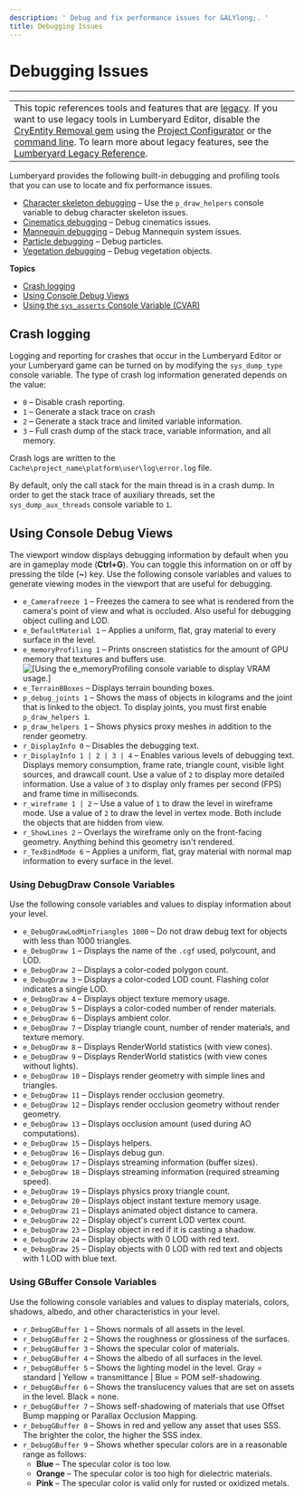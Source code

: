 ```yaml
---
description: ' Debug and fix performance issues for &ALYlong;. '
title: Debugging Issues
---
```

# Debugging Issues<a name="debugging-intro"></a>


****  

|  | 
| --- |
| This topic references tools and features that are [legacy](https://docs.aws.amazon.com/lumberyard/latest/userguide/ly-glos-chap.html#legacy)\. If you want to use legacy tools in Lumberyard Editor, disable the [CryEntity Removal gem](https://docs.aws.amazon.com/lumberyard/latest/userguide/gems-system-cryentity-removal-gem.html) using the [Project Configurator](https://docs.aws.amazon.com/lumberyard/latest/userguide/configurator-intro.html) or the [command line](https://docs.aws.amazon.com/lumberyard/latest/userguide/lmbr-exe.html)\. To learn more about legacy features, see the [Lumberyard Legacy Reference](https://d3bqhfbip4ze4a.cloudfront.net/lumberyard-legacy.pdf)\. | 

Lumberyard provides the following built\-in debugging and profiling tools that you can use to locate and fix performance issues\.
+ [Character skeleton debugging](https://docs.aws.amazon.com/lumberyard/latest/legacyreference/char-model-debugging.html) – Use the `p_draw_helpers` console variable to debug character skeleton issues\.
+ [Cinematics debugging](/docs/userguide/cinematics/debugging.md) – Debug cinematics issues\.
+ [Mannequin debugging](https://docs.aws.amazon.com/lumberyard/latest/legacyreference/mannequin-debugging-intro.html) – Debug Mannequin system issues\.
+ [Particle debugging](/docs/userguide/particles/debugging.md) – Debug particles\.
+ [Vegetation debugging](/docs/userguide/vegetation/debugging.md) – Debug vegetation objects\.

**Topics**
+ [Crash logging](#debugging-crash-logging)
+ [Using Console Debug Views](#debugging-debug-views)
+ [Using the `sys_asserts` Console Variable \(CVAR\)](/docs/userguide/debugging/using-asserts.md)

## Crash logging<a name="debugging-crash-logging"></a>

 Logging and reporting for crashes that occur in the Lumberyard Editor or your Lumberyard game can be turned on by modifying the `sys_dump_type` console variable\. The type of crash log information generated depends on the value: 
+ `0` – Disable crash reporting\.
+ `1` – Generate a stack trace on crash
+ `2` – Generate a stack trace and limited variable information\.
+ `3` – Full crash dump of the stack trace, variable information, and all memory\.

 Crash logs are written to the `Cache\project_name\platform\user\log\error.log` file\. 

 By default, only the call stack for the main thread is in a crash dump\. In order to get the stack trace of auxiliary threads, set the `sys_dump_aux_threads` console variable to `1`\. 

## Using Console Debug Views<a name="debugging-debug-views"></a>

The viewport window displays debugging information by default when you are in gameplay mode \(**Ctrl\+G**\)\. You can toggle this information on or off by pressing the tilde \(**\~**\) key\. Use the following console variables and values to generate viewing modes in the viewport that are useful for debugging\.
+ `e_Camerafreeze 1` – Freezes the camera to see what is rendered from the camera's point of view and what is occluded\. Also useful for debugging object culling and LOD\.
+ `e_DefaultMaterial 1` – Applies a uniform, flat, gray material to every surface in the level\.
+ `e_memoryProfiling 1` – Prints onscreen statistics for the amount of GPU memory that textures and buffers use\.  
![\[Using the e_memoryProfiling console variable to display VRAM usage.\]](/images/userguide/debugging-debug-views-vram-usage.png)
+ `e_TerrainBBoxes` – Displays terrain bounding boxes\.
+ `p_debug_joints 1` – Shows the mass of objects in kilograms and the joint that is linked to the object\. To display joints, you must first enable `p_draw_helpers 1`\.
+ `p_draw_helpers 1` – Shows physics proxy meshes in addition to the render geometry\.
+ `r_DisplayInfo 0` – Disables the debugging text\.
+ `r_DisplayInfo 1 | 2 | 3 | 4` – Enables various levels of debugging text\. Displays memory consumption, frame rate, triangle count, visible light sources, and drawcall count\. Use a value of `2` to display more detailed information\. Use a value of `3` to display only frames per second \(FPS\) and frame time in milliseconds\.
+ `r_wireframe 1 | 2` – Use a value of `1` to draw the level in wireframe mode\. Use a value of `2` to draw the level in vertex mode\. Both include the objects that are hidden from view\.
+ `r_ShowLines 2` – Overlays the wireframe only on the front\-facing geometry\. Anything behind this geometry isn't rendered\.
+ `r_TexBindMode 6` – Applies a uniform, flat, gray material with normal map information to every surface in the level\.

### Using DebugDraw Console Variables<a name="debugging-debug-views-debugdraw"></a>

Use the following console variables and values to display information about your level\.
+ `e_DebugDrawLodMinTriangles 1000` – Do not draw debug text for objects with less than 1000 triangles\.
+ `e_DebugDraw 1` – Displays the name of the `.cgf` used, polycount, and LOD\.
+ `e_DebugDraw 2` – Displays a color\-coded polygon count\.
+ `e_DebugDraw 3` – Displays a color\-coded LOD count\. Flashing color indicates a single LOD\.
+ `e_DebugDraw 4` – Displays object texture memory usage\.
+ `e_DebugDraw 5` – Displays a color\-coded number of render materials\.
+ `e_DebugDraw 6` – Displays ambient color\.
+ `e_DebugDraw 7` – Display triangle count, number of render materials, and texture memory\.
+ `e_DebugDraw 8` – Displays RenderWorld statistics \(with view cones\)\.
+ `e_DebugDraw 9` – Displays RenderWorld statistics \(with view cones without lights\)\.
+ `e_DebugDraw 10` – Displays render geometry with simple lines and triangles\.
+ `e_DebugDraw 11` – Displays render occlusion geometry\. 
+ `e_DebugDraw 12` – Displays render occlusion geometry without render geometry\.
+ `e_DebugDraw 13` – Displays occlusion amount \(used during AO computations\)\.
+ `e_DebugDraw 15` – Displays helpers\.
+ `e_DebugDraw 16` – Displays debug gun\.
+ `e_DebugDraw 17` – Displays streaming information \(buffer sizes\)\.
+ `e_DebugDraw 18` – Displays streaming information \(required streaming speed\)\.
+ `e_DebugDraw 19` – Displays physics proxy triangle count\.
+ `e_DebugDraw 20` – Displays object instant texture memory usage\.
+ `e_DebugDraw 21` – Displays animated object distance to camera\.
+ `e_DebugDraw 22` – Display object's current LOD vertex count\.
+ `e_DebugDraw 23` – Display object in red if it is casting a shadow\.
+ `e_DebugDraw 24` – Display objects with 0 LOD with red text\.
+ `e_DebugDraw 25` – Display objects with 0 LOD with red text and objects with 1 LOD with blue text\.

### Using GBuffer Console Variables<a name="debugging-debug-views-gbuffer"></a>

Use the following console variables and values to display materials, colors, shadows, albedo, and other characteristics in your level\.
+ `r_DebugGBuffer 1` – Shows normals of all assets in the level\.
+ `r_DebugGBuffer 2` – Shows the roughness or glossiness of the surfaces\.
+ `r_DebugGBuffer 3` – Shows the specular color of materials\.
+ `r_DebugGBuffer 4` – Shows the albedo of all surfaces in the level\.
+ `r_DebugGBuffer 5` – Shows the lighting model in the level\. Gray = standard \| Yellow = transmittance \| Blue = POM self\-shadowing\.
+ `r_DebugGBuffer 6` – Shows the translucency values that are set on assets in the level\. Black = none\.
+ `r_DebugGBuffer 7` – Shows self\-shadowing of materials that use Offset Bump mapping or Parallax Occlusion Mapping\.
+ `r_DebugGBuffer 8` – Shows in red and yellow any asset that uses SSS\. The brighter the color, the higher the SSS index\.
+ `r_DebugGBuffer 9` – Shows whether specular colors are in a reasonable range as follows: 
  + **Blue** – The specular color is too low\.
  + **Orange** – The specular color is too high for dielectric materials\.
  + **Pink** – The specular color is valid only for rusted or oxidized metals\.